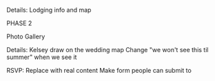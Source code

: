 Details:
  Lodging info and map


PHASE 2

Photo Gallery

Details:
  Kelsey draw on the wedding map
  Change "we won't see this til summer" when we see it

RSVP:
  Replace with real content
  Make form people can submit to
